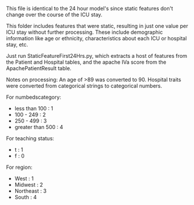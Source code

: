 This file is identical to the 24 hour model's since static features don't change over the course of the ICU stay. 

This folder includes features that were static, resulting in just one value per ICU stay without further processing. These include demographic information like age or ethnicity, characteristics about each ICU or hospital stay, etc. 

Just run StaticFeatureFirst24Hrs.py, which extracts a host of features from the Patient and Hospital tables, and the apache IVa score from the ApachePatientResult table.

Notes on processing:
An age of >89 was converted to 90. 
Hospital traits were converted from categorical strings to categorical numbers. 

For numbedscategory:
- less than 100 : 1
- 100 - 249 : 2
- 250 - 499 : 3
- greater than 500 : 4

For teaching status:
- t : 1
- f : 0

For region:
- West : 1
- Midwest : 2
- Northeast : 3
- South : 4
